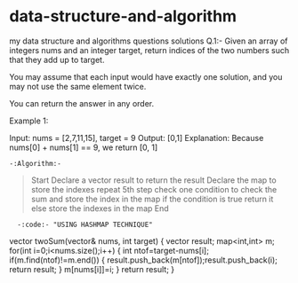 # data-structure-and-algorithm
my data structure and algorithms questions solutions
Q.1:- Given an array of integers nums and an integer target, return indices of the two numbers such that they add up to target.

You may assume that each input would have exactly one solution, and you may not use the same element twice.

You can return the answer in any order.

 

Example 1:

Input: nums = [2,7,11,15], target = 9
Output: [0,1]
Explanation: Because nums[0] + nums[1] == 9, we return [0, 1]


    -:Algorithm:-
> Start
> Declare a vector result to return the result
> Declare the map to store the indexes
> repeat 5th step
> check one condition to check the sum and store the index in the map if the condition is true return it else store the indexes in the map
> End


      -:code:- "USING HASHMAP TECHNIQUE"
 vector<int> twoSum(vector<int>& nums, int target) {
        vector<int> result;
        map<int,int> m;
        for(int i=0;i<nums.size();i++)
        {
            int ntof=target-nums[i];
            if(m.find(ntof)!=m.end())
            {
                result.push_back(m[ntof]);result.push_back(i);
                return result;
            }
            m[nums[i]]=i;
        }
        return result;
    }
